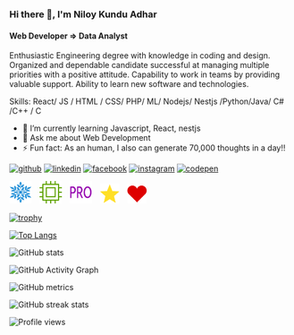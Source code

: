 
### Hi there 👋, I'm Niloy Kundu Adhar
#### Web Developer => Data Analyst


Enthusiastic Engineering degree with knowledge in coding and design. Organized and dependable candidate successful at managing multiple priorities with a positive attitude. Capability to work in teams by providing valuable support. Ability to learn new software and technologies.


Skills: React/ JS / HTML / CSS/ PHP/ ML/ Nodejs/ Nestjs /Python/Java/ C# /C++ / C

- 🌱 I’m currently learning Javascript, React, nestjs 
- 💬 Ask me about Web Development 
- ⚡ Fun fact: As an human, I also can generate 70,000 thoughts in a day!!


[<img src='https://cdn.jsdelivr.net/npm/simple-icons@3.0.1/icons/github.svg' alt='github' height='40'>](https://github.com/niloy263)  [<img src='https://cdn.jsdelivr.net/npm/simple-icons@3.0.1/icons/linkedin.svg' alt='linkedin' height='40'>](https://www.linkedin.com/in/https://www.linkedin.com/in/niloy-kundu-99372424a//)  [<img src='https://cdn.jsdelivr.net/npm/simple-icons@3.0.1/icons/facebook.svg' alt='facebook' height='40'>](https://www.facebook.com/https://www.facebook.com/pepsmniloykundu)  [<img src='https://cdn.jsdelivr.net/npm/simple-icons@3.0.1/icons/instagram.svg' alt='instagram' height='40'>](https://www.instagram.com/https://instagram.com/niloy_kundu_//)  [<img src='https://cdn.jsdelivr.net/npm/simple-icons@3.0.1/icons/codepen.svg' alt='codepen' height='40'>](https://codepen.io/https://codepen.io/Niloy-Kundu-the-animator)  

<a href='https://archiveprogram.github.com/'><img src='https://raw.githubusercontent.com/acervenky/animated-github-badges/master/assets/acbadge.gif' width='40' height='40'></a> <a href='https://docs.github.com/en/developers'><img src='https://raw.githubusercontent.com/acervenky/animated-github-badges/master/assets/devbadge.gif' width='40' height='40'></a> <a href='https://github.com/pricing'><img src='https://raw.githubusercontent.com/acervenky/animated-github-badges/master/assets/pro.gif' width='40' height='40'></a> <a href='https://stars.github.com/'><img src='https://raw.githubusercontent.com/acervenky/animated-github-badges/master/assets/starbadge.gif' width='35' height='35'></a> <a href='https://docs.github.com/en/github/supporting-the-open-source-community-with-github-sponsors'><img src='https://raw.githubusercontent.com/acervenky/animated-github-badges/master/assets/sponsorbadge.gif' width='35' height='35'></a> 

[![trophy](https://github-profile-trophy.vercel.app/?username=niloy263)](https://github.com/ryo-ma/github-profile-trophy)

[![Top Langs](https://github-readme-stats.vercel.app/api/top-langs/?username=niloy263)](https://github.com/anuraghazra/github-readme-stats)

![GitHub stats](https://github-readme-stats.vercel.app/api?username=niloy263&show_icons=true&count_private=true)  

![GitHub Activity Graph](https://activity-graph.herokuapp.com/graph?username=niloy263)  

![GitHub metrics](https://metrics.lecoq.io/niloy263)  

![GitHub streak stats](https://streak-stats.demolab.com/?user=niloy263)  

![Profile views](https://gpvc.arturio.dev/niloy263)  
